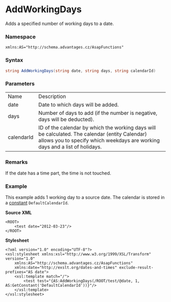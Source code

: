 # AddWorkingDays

Adds a specified number of working days to a date.

### Namespace

    xmlns:AS="http://schema.advantages.cz/AsapFunctions"

### Syntax

``` csharp
string AddWorkingDays(string date, string days, string calendarId)
```

### Parameters

|            |                                                                                                                                                                               |
|------------|-------------------------------------------------------------------------------------------------------------------------------------------------------------------------------|
| Name       | Description                                                                                                                                                                   |
| date       | Date to which days will be added.                                                                                                                                             |
| days       | Number of days to add (if the number is negative, days will be deducted).                                                                                                     |
| calendarId | ID of the calendar by which the working days will be calculated. The calendar (entity Calendar) allows you to specify which weekdays are working days and a list of holidays. |

### Remarks

If the date has a time part, the time is not touched.

### Example

This example adds 1 working day to a source date. The calendar is stored in a [constant](/t/Data-Constants) `DefaultCalendarId`.

**Source XML**

``` html/xml
<ROOT>
    <test date="2012-03-23"/>
</ROOT>
```

**Stylesheet**

``` html/xml
<?xml version="1.0" encoding="UTF-8"?>
<xsl:stylesheet xmlns:xsl="http://www.w3.org/1999/XSL/Transform" version="1.0"
    xmlns:AS="http://schema.advantages.cz/AsapFunctions"
    xmlns:date="http://exslt.org/dates-and-times" exclude-result-prefixes="AS date">
    <xsl:template match="/">
        <test test="{AS:AddWorkingDays(/ROOT/test/@date, 1, AS:GetConstant('DefaultCalendarId'))}"/>
    </xsl:template>
</xsl:stylesheet>
```
